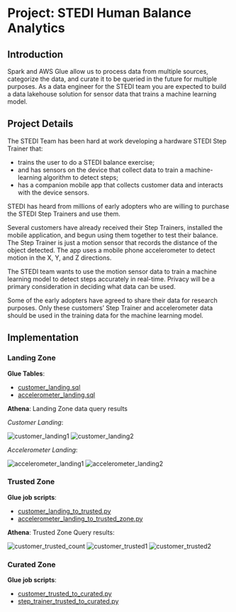 # Project: STEDI Human Balance Analytics

## Introduction

Spark and AWS Glue allow us to process data from multiple sources, categorize the data, and curate it to be queried in the future for multiple purposes. As a data engineer for the STEDI team you are expected to build a data lakehouse solution for sensor data that trains a machine learning model.

## Project Details

The STEDI Team has been hard at work developing a hardware STEDI Step Trainer that:

- trains the user to do a STEDI balance exercise;
- and has sensors on the device that collect data to train a machine-learning algorithm to detect steps;
- has a companion mobile app that collects customer data and interacts with the device sensors.

STEDI has heard from millions of early adopters who are willing to purchase the STEDI Step Trainers and use them.

Several customers have already received their Step Trainers, installed the mobile application, and begun using them together to test their balance. The Step Trainer is just a motion sensor that records the distance of the object detected. The app uses a mobile phone accelerometer to detect motion in the X, Y, and Z directions.

The STEDI team wants to use the motion sensor data to train a machine learning model to detect steps accurately in real-time. Privacy will be a primary consideration in deciding what data can be used.

Some of the early adopters have agreed to share their data for research purposes. Only these customers’ Step Trainer and accelerometer data should be used in the training data for the machine learning model.

## Implementation

### Landing Zone

**Glue Tables**:

- [customer_landing.sql](script/customer_landing.sql)
- [accelerometer_landing.sql](script/accelerometer_landing.sql)

**Athena**:
Landing Zone data query results

*Customer Landing*:

![customer_landing1](https://github.com/bansamh/dataengg_stedi_human_balance/assets/110283602/c353e772-6926-4905-8821-71bcd2faa2ef)
![customer_landing2](https://github.com/bansamh/dataengg_stedi_human_balance/assets/110283602/f4061890-9c1c-46c2-95c4-fcc33dcfe510)

*Accelerometer Landing*:

![accelerometer_landing1](https://github.com/bansamh/dataengg_stedi_human_balance/assets/110283602/5b7a71f3-8c4c-4ccb-a89c-1b134266ef5e)
![accelerometer_landing2](https://github.com/bansamh/dataengg_stedi_human_balance/assets/110283602/572a81f7-03c9-49a6-9385-a79199e3d18f)

### Trusted Zone

**Glue job scripts**:

- [customer_landing_to_trusted.py](scripts/customer_landing_to_trusted.py)
- [accelerometer_landing_to_trusted_zone.py](scripts/accelerometer_landing_to_trusted.py)

**Athena**:
Trusted Zone Query results:

![customer_trusted_count](https://github.com/bansamh/dataengg_stedi_human_balance/assets/110283602/17ffcb39-66b6-440b-b913-3e91d9fb424c)
![customer_trusted1](https://github.com/bansamh/dataengg_stedi_human_balance/assets/110283602/9199648c-2059-488b-8472-deafb51bf229)
![customer_trusted2](https://github.com/bansamh/dataengg_stedi_human_balance/assets/110283602/d903cb3d-de08-485a-b00e-deb672bdbe01)


### Curated Zone

**Glue job scripts**:

- [customer_trusted_to_curated.py](scripts/customer_trusted_to_curated.py)
- [step_trainer_trusted_to_curated.py](scripts/step_trainer_trusted_to_curated.py)
